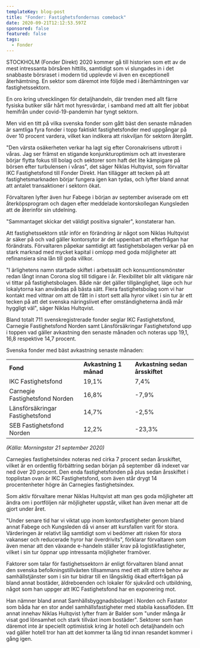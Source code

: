 ```yaml
---
templateKey: blog-post
title: "Fonder: Fastighetsfondernas comeback"
date: 2020-09-21T12:12:53.597Z
sponsored: false
featured: false
tags:
  - Fonder
---
```

<!--StartFragment-->

STOCKHOLM (Fonder Direkt) 2020 kommer gå till historien som ett av de mest intressanta börsåren hittills, samtidigt som vi slungades in i det snabbaste börsraset i modern tid upplevde vi även en exceptionell återhämtning. En sektor som däremot inte följde med i återhämtningen var fastighetssektorn.

En oro kring utvecklingen för detaljhandeln, där trenden med allt färre fysiska butiker slår hårt mot hyresvärdar, i samband med att allt fler jobbat hemifrån under covid-19-pandemin har tyngt sektorn.

Men vid en titt på vilka svenska fonder som gått bäst den senaste månaden är samtliga fyra fonder i topp faktiskt fastighetsfonder med uppgångar på över 10 procent vardera, vilket kan indikera att riskviljan för sektorn återgått.

"Den värsta osäkerheten verkar ha lagt sig efter Coronakrisens utbrott i våras. Jag ser främst en stigande konjunkturoptimism och att investerare börjar flytta fokus till bolag och sektorer som haft det lite kämpigare på börsen efter turbulensen i våras", det säger Niklas Hultqvist, som förvaltar IKC Fastighetsfond till Fonder Direkt. Han tillägger att tecken på att fastighetsmarknaden börjar fungera igen kan tydas, och lyfter bland annat att antalet transaktioner i sektorn ökat.

Förvaltaren lyfter även hur Fabege i början av september aviserade om ett återköpsprogram och dagen efter meddelade kontorskollegan Kungsleden att de återinför sin utdelning.

"Sammantaget skickar det väldigt positiva signaler", konstaterar han.

Att fastighetssektorn står inför en förändring är något som Niklas Hultqvist är säker på och vad gäller kontorsytor är det uppenbart att efterfrågan har förändrats. Förvaltaren påpekar samtidigt att fastighetsbolagen verkar på en stark marknad med mycket kapital i omlopp med goda möjligheter att refinansiera sina lån till goda villkor.

"I ärlighetens namn startade skiftet i arbetssätt och konsumtionsmönster redan långt innan Corona slog till tidigare i år. Flexibilitet blir allt viktigare när vi tittar på fastighetsbolagen. Både när det gäller tillgänglighet, läge och hur lokalytorna kan användas på bästa sätt. Flera fastighetsbolag som vi har kontakt med vittnar om att de fått in i stort sett alla hyror vilket i sin tur är ett tecken på att det svenska näringslivet efter omständigheterna ändå mår hyggligt väl", säger Niklas Hultqvist.

Bland totalt 711 svenskregistrerade fonder seglar IKC Fastighetsfond, Carnegie Fastighetsfond Norden samt Länsförsäkringar Fastighetsfond upp i toppen vad gäller avkastning den senaste månaden och noteras upp 19,1, 16,8 respektive 14,7 procent.

Svenska fonder med bäst avkastning senaste månaden:

|                                 |                        |                                 |
| ------------------------------- | ---------------------- | ------------------------------- |
| **Fond**                        | **Avkastning 1 månad** | **Avkastning sedan årsskiftet** |
| IKC Fastighetsfond              | 19,1%                  | 7,4%                            |
| Carnegie Fastighetsfond Norden  | 16,8%                  | \-7,9%                          |
| Länsförsäkringar Fastighetsfond | 14,7%                  | \-2,5%                          |
| SEB Fastighetsfond Norden       | 12,2%                  | \-23,3%                         |

*(Källa: Morningstar 21 september 2020)*

Carnegies fastighetsindex noteras ned cirka 7 procent sedan årsskiftet, vilket är en ordentlig förbättring sedan början på september då indexet var ned över 20 procent. Den enda fastighetsfonden på plus sedan årsskiftet i topplistan ovan är IKC Fastighetsfond, som även står drygt 14 procentenheter högre än Carnegies fastighetsindex.

Som aktiv förvaltare menar Niklas Hultqvist att man ges goda möjligheter att ändra om i portföljen när möjligheter uppstår, vilket han även menar att de gjort under året.

"Under senare tid har vi viktat upp inom kontorsfastigheter genom bland annat Fabege och Kungsleden då vi anser att kursfallen varit för stora. Värderingen är relativt låg samtidigt som vi bedömer att risken för stora vakanser och reducerade hyror har överdrivits", förklarar förvaltaren som även menar att den växande e-handeln ställer krav på logistikfastigheter, vilket i sin tur öppnar upp intressanta möjligheter framöver.

Faktorer som talar för fastighetssektorn är enligt förvaltaren bland annat den svenska befolkningstillväxten tillsammans med ett allt större behov av samhällstjänster som i sin tur bidrar till en långsiktig ökad efterfrågan på bland annat bostäder, äldreboenden och lokaler för sjukvård och utbildning, något som han uppger att IKC Fastighetsfond har en exponering mot.

Han nämner bland annat Samhällsbyggnadsbolaget i Norden och Fastator som båda har en stor andel samhällsfastigheter med stabila kassaflöden. Ett annat innehav Niklas Hultqvist lyfter fram är Balder som "under många år visat god lönsamhet och stark tillväxt inom bostäder". Sektorer som han däremot inte är speciellt optimistisk kring är hotell och detaljhandeln och vad gäller hotell tror han att det kommer ta lång tid innan resandet kommer i gång igen.

<!--EndFragment-->